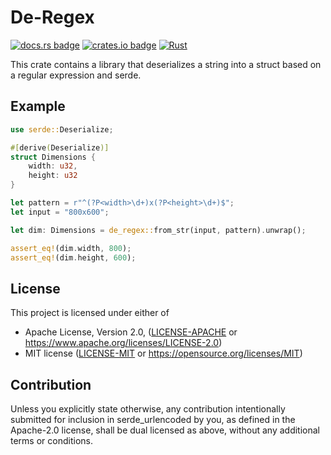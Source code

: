 # De-Regex

[![docs.rs badge](https://docs.rs/de-regex/badge.svg)](https://docs.rs/de-regex/)
[![crates.io badge](https://img.shields.io/crates/v/de-regex.svg)](https://crates.io/crates/de-regex/)
[![Rust](https://github.com/vstroebel/de-regex/actions/workflows/rust.yml/badge.svg)](https://github.com/vstroebel/de-regex/actions/workflows/rust.yml)

This crate contains a library that deserializes a string into a struct based on a regular expression and serde.

## Example

```rust
use serde::Deserialize;

#[derive(Deserialize)]
struct Dimensions {
    width: u32,
    height: u32
}

let pattern = r"^(?P<width>\d+)x(?P<height>\d+)$";
let input = "800x600";

let dim: Dimensions = de_regex::from_str(input, pattern).unwrap();

assert_eq!(dim.width, 800);
assert_eq!(dim.height, 600);
```

## License

This project is licensed under either of

* Apache License, Version 2.0, ([LICENSE-APACHE](LICENSE-APACHE) or https://www.apache.org/licenses/LICENSE-2.0)
* MIT license ([LICENSE-MIT](LICENSE-MIT) or https://opensource.org/licenses/MIT)

## Contribution

Unless you explicitly state otherwise, any contribution intentionally submitted for inclusion in serde_urlencoded by you, as defined in the Apache-2.0 license, shall be dual licensed as above, without any additional terms or conditions.